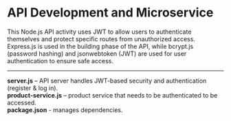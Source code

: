 # API Development and Microservice  

This Node.js API activity uses JWT to allow users to authenticate themselves and protect specific routes from unauthorized access.  
Express.js is used in the building phase of the API, while bcrypt.js (password hashing) and jsonwebtoken (JWT) are used for 
user authentication to ensure safe access.  


 ------


 
**server.js** – API server handles JWT-based security and authentication (register & log in).  
**product-service.js** –  product service that needs to be authenticated to be accessed.  
**package.json** - manages dependencies.  
